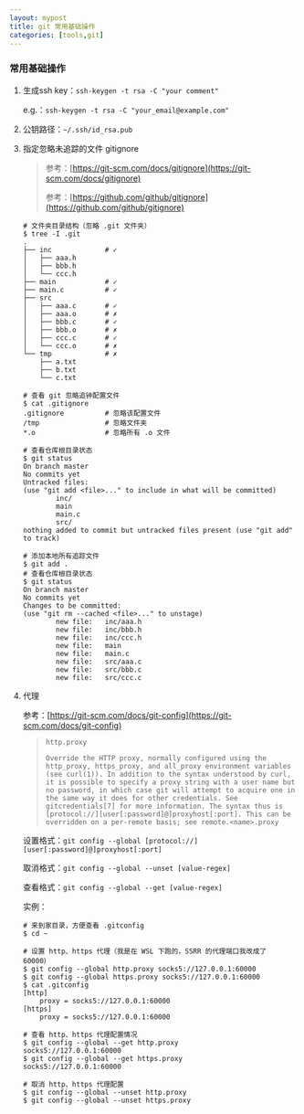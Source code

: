 ```yaml
---
layout: mypost
title: git 常用基础操作
categories: [tools,git]
---
```


### 常用基础操作

1. 生成ssh key：`ssh-keygen -t rsa -C "your comment"`

    e.g.：`ssh-keygen -t rsa -C "your_email@example.com"`

2. 公钥路径：`~/.ssh/id_rsa.pub`

3. 指定忽略未追踪的文件 gitignore

    > 参考：[https://git-scm.com/docs/gitignore](https://git-scm.com/docs/gitignore)
    >
    > 参考：[https://github.com/github/gitignore](https://github.com/github/gitignore)

    ```shell
    # 文件夹目录结构（忽略 .git 文件夹）
    $ tree -I .git
    .
    ├── inc             # ✓
    │   ├── aaa.h
    │   ├── bbb.h
    │   └── ccc.h
    ├── main            # ✓
    ├── main.c          # ✓
    ├── src
    │   ├── aaa.c       # ✓
    │   ├── aaa.o       # ✗
    │   ├── bbb.c       # ✓
    │   ├── bbb.o       # ✗
    │   ├── ccc.c       # ✓
    │   └── ccc.o       # ✗
    └── tmp             # ✗
        ├── a.txt
        ├── b.txt
        └── c.txt

    # 查看 git 忽略追钟配置文件
    $ cat .gitignore
    .gitignore          # 忽略该配置文件
    /tmp                # 忽略文件夹
    *.o                 # 忽略所有 .o 文件

    # 查看仓库根目录状态
    $ git status
    On branch master
    No commits yet
    Untracked files:
    (use "git add <file>..." to include in what will be committed)
            inc/
            main
            main.c
            src/
    nothing added to commit but untracked files present (use "git add" to track)

    # 添加本地所有追踪文件
    $ git add .
    # 查看仓库根目录状态
    $ git status
    On branch master
    No commits yet
    Changes to be committed:
    (use "git rm --cached <file>..." to unstage)
            new file:   inc/aaa.h
            new file:   inc/bbb.h
            new file:   inc/ccc.h
            new file:   main
            new file:   main.c
            new file:   src/aaa.c
            new file:   src/bbb.c
            new file:   src/ccc.c
    ```

4. 代理

    参考：[https://git-scm.com/docs/git-config](https://git-scm.com/docs/git-config)

    > `http.proxy`
    >
    > `Override the HTTP proxy, normally configured using the http_proxy, https_proxy, and all_proxy environment variables (see curl(1)). In addition to the syntax understood by curl, it is possible to specify a proxy string with a user name but no password, in which case git will attempt to acquire one in the same way it does for other credentials. See gitcredentials[7] for more information. The syntax thus is [protocol://][user[:password]@]proxyhost[:port]. This can be overridden on a per-remote basis; see remote.<name>.proxy`

    设置格式：`git config --global [protocol://][user[:password]@]proxyhost[:port]`

    取消格式：`git config --global --unset [value-regex]`

    查看格式：`git config --global --get [value-regex]`

    实例：

    ```shell
    # 来到家目录，方便查看 .gitconfig
    $ cd ~

    # 设置 http、https 代理（我是在 WSL 下跑的，SSRR 的代理端口我改成了 60000）
    $ git config --global http.proxy socks5://127.0.0.1:60000
    $ git config --global https.proxy socks5://127.0.0.1:60000
    $ cat .gitconfig
    [http]
        proxy = socks5://127.0.0.1:60000
    [https]
        proxy = socks5://127.0.0.1:60000

    # 查看 http、https 代理配置情况
    $ git config --global --get http.proxy
    socks5://127.0.0.1:60000
    $ git config --global --get https.proxy
    socks5://127.0.0.1:60000

    # 取消 http、https 代理配置
    $ git config --global --unset http.proxy
    $ git config --global --unset https.proxy
    ```
